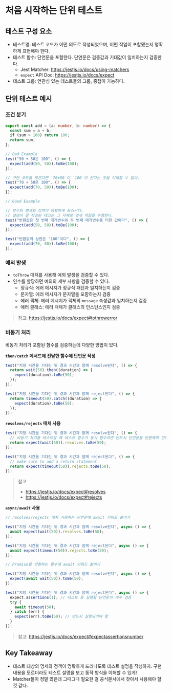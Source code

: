 # 처음 시작하는 단위 테스트

## 테스트 구성 요소

- 테스트명: 테스트 코드가 어떤 의도로 작성되었으며, 어떤 작업이 포함됐는지 명확하게 표현해야 한다.
- 테스트 함수: 단언문을 포함한다. 단언문은 검증값과 기대값이 일치하는지 검증한다.
  - Jest Matcher: https://jestjs.io/docs/using-matchers
  - `expect` API Doc: https://jestjs.io/docs/expect
- 테스트 그룹: 연관성 있는 테스트들의 그룹, 중첩이 가능하다.

## 단위 테스트 예시

### 조건 분기

```ts
export const add = (a: number, b: number) => {
  const sum = a + b;
  if (sum > 100) return 100;
  return sum;
};
```

```ts
// Bad Example
test("50 + 50은 100", () => {
  expect(add(50, 50)).toBe(100);
});

// 구현 코드를 모른다면 `70+80`이 `100`이 된다는 것을 이해할 수 없다.
test("70 + 50은 100", () => {
  expect(add(70, 50)).toBe(100);
});
```

```ts
// Good Example

// 함수의 명세와 정책이 명확하게 드러난다.
// 설명이 잘 작성된 테코는 그 자체로 명세 역할을 수행한다.
test("반환값은 첫 번째 매개변수와 두 번째 매개변수를 더한 값이다", () => {
  expect(add(50, 50)).toBe(100);
});

test("반환값의 상한은 '100'이다", () => {
  expect(add(70, 80)).toBe(100);
});
```

### 예외 발생

- `toThrow` 매처를 사용해 예외 발생을 검증할 수 있다.
- 인수를 할당하면 예외의 세부 사항을 검증할 수 있다.
  - 정규식: 에러 메시지가 정규식 패턴과 일치하는지 검증
  - 문자열: 에러 메시지가 문자열을 포함하는지 검증
  - 에러 객체: 에러 메시지가 객체의 `message` 속성값과 일치하는지 검증
  - 에러 클래스: 에러 객체가 클래스의 인스턴스인지 검증

> 참고: https://jestjs.io/docs/expect#tothrowerror

### 비동기 처리

비동기 처리가 포함된 함수를 검증하는데 다양한 방법이 있다.

**`then/catch` 메서드에 전달한 함수에 단언문 작성**

```ts
test("지정 시간을 기다린 뒤 경과 시간과 함께 resolve된다", () => {
  return wait(50).then((duration) => {
    expect(duration).toBe(50);
  });
});

test("지정 시간을 기다린 뒤 경과 시간과 함께 reject된다", () => {
  return timeout(50).catch((duration) => {
    expect(duration).toBe(50);
  });
});
```

**`resolves/rejects` 매처 사용**

```ts
test("지정 시간을 기다린 뒤 경과 시간과 함께 resolve된다", () => {
  // 비동기 처리를 테스트할 때 테스트 함수가 동기 함수라면 반드시 단언문을 반환해야 한다.
  return expect(wait(50)).resolves.toBe(50);
});

test("지정 시간을 기다린 뒤 경과 시간과 함께 reject된다", () => {
  // make sure to add a return statement
  return expect(timeout(50)).rejects.toBe(50);
});
```

> 참고
>
> - https://jestjs.io/docs/expect#resolves
> - https://jestjs.io/docs/expect#rejects

**`async/await` 사용**

```ts
// resolves/rejects 매처 사용하는 단언문에 await 키워드 붙이기

test("지정 시간을 기다린 뒤 경과 시간과 함께 resolve된다", async () => {
  await expect(wait(50)).resolves.toBe(50);
});

test("지정 시간을 기다린 뒤 경과 시간과 함께 reject된다", async () => {
  await expect(timeout(50)).rejects.toBe(50);
});
```

```ts
// Promise를 반환하는 함수에 await 키워드 붙이기

test("지정 시간을 기다린 뒤 경과 시간과 함께 resolve된다", async () => {
  expect(await wait(50)).toBe(50);
});

test("지정 시간을 기다린 뒤 경과 시간과 함께 reject된다", async () => {
  expect.assertions(1); // 테스트 중 실행될 단언문의 개수 검증
  try {
    await timeout(50);
  } catch (err) {
    expect(err).toBe(50); // 반드시 실행되어야 함
  }
});
```

> 참고: https://jestjs.io/docs/expect#expectassertionsnumber

## Key Takeaway

- 테스트 대상의 명세와 정책이 명확하게 드러나도록 테스트 설명을 작성하자. 구현 내용을 모르더라도 테스트 설명을 보고 동작 방식을 이해할 수 있게!
- Matcher들이 정말 많은데 그때그때 필요한 걸 공식문서에서 찾아서 사용해야 할 것 같다.
